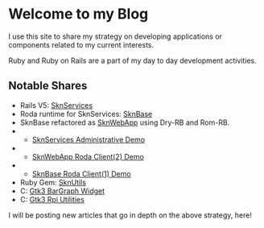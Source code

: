 # Welcome to my Blog


I use this site to share my strategy on developing applications or components related to my current interests.

Ruby and Ruby on Rails are a part of my day to day development activities.

## Notable Shares
* Rails V5: [SknServices](https://skoona.github.io/SknServices/)
* Roda runtime for SknServices: [SknBase](https://skoona.github.io/skn_base/)
* SknBase refactored as [SknWebApp](https://skoona.github.io/skn_web_app/) using Dry-RB and Rom-RB.
* * [SknServices Administrative Demo](http://vserv.skoona.net:8080/)
* * [SknWebApp Roda Client(2) Demo](http://vserv.skoona.net:9080/)
* * [SknBase Roda Client(1) Demo](http://vserv.skoona.net:9088/)
* Ruby Gem: [SknUtils](https://skoona.github.io/skn_utils/)
* C: [Gtk3 BarGraph Widget](https://skoona.github.io/glinegraph-cairo/)
* C: [Gtk3 Rpi Utilities](https://skoona.github.io/skn_rpi-display-services/)

I will be posting new articles that go in depth on the above strategy, here!
